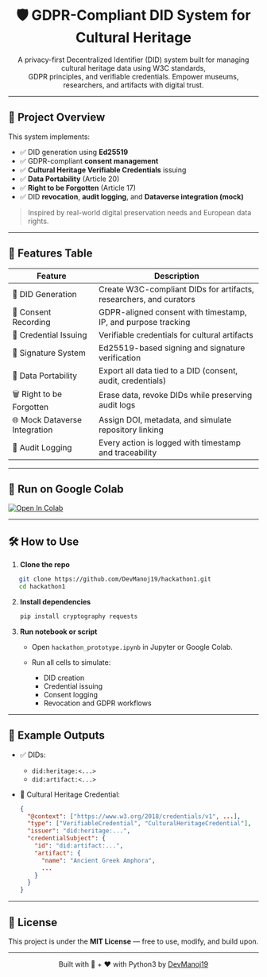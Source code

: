 <h1 align="center">🛡️ GDPR-Compliant DID System for Cultural Heritage</h1>

<p align="center">
  A privacy-first Decentralized Identifier (DID) system built for managing cultural heritage data using W3C standards,<br>
  GDPR principles, and verifiable credentials. Empower museums, researchers, and artifacts with digital trust.
</p>

---

## 🧠 Project Overview

This system implements:

- ✅ DID generation using **Ed25519**
- ✅ GDPR-compliant **consent management**
- ✅ **Cultural Heritage Verifiable Credentials** issuing
- ✅ **Data Portability** (Article 20)
- ✅ **Right to be Forgotten** (Article 17)
- ✅ DID **revocation**, **audit logging**, and **Dataverse integration (mock)**

> Inspired by real-world digital preservation needs and European data rights.

---

## 📌 Features Table

| Feature | Description |
|--------|-------------|
| 🔐 DID Generation | Create W3C-compliant DIDs for artifacts, researchers, and curators |
| 🤝 Consent Recording | GDPR-aligned consent with timestamp, IP, and purpose tracking |
| 🧾 Credential Issuing | Verifiable credentials for cultural artifacts |
| 🧪 Signature System | Ed25519-based signing and signature verification |
| 🧠 Data Portability | Export all data tied to a DID (consent, audit, credentials) |
| 🗑️ Right to be Forgotten | Erase data, revoke DIDs while preserving audit logs |
| 🌐 Mock Dataverse Integration | Assign DOI, metadata, and simulate repository linking |
| 📜 Audit Logging | Every action is logged with timestamp and traceability |

---

## 🚀 Run on Google Colab

<a href="https://colab.research.google.com/github/DevManoj19/hackathon1/blob/main/hackathon_prototype.ipynb" target="_parent">
  <img src="https://colab.research.google.com/assets/colab-badge.svg" alt="Open In Colab"/>
</a>

---

## 🛠️ How to Use

1. **Clone the repo**
```bash
   git clone https://github.com/DevManoj19/hackathon1.git
   cd hackathon1
 ````

2. **Install dependencies**

   ```bash
   pip install cryptography requests
   ```

3. **Run notebook or script**

   * Open `hackathon_prototype.ipynb` in Jupyter or Google Colab.
   * Run all cells to simulate:

     * DID creation
     * Credential issuing
     * Consent logging
     * Revocation and GDPR workflows

---

## 📂 Example Outputs

* ✅ DIDs:

  * `did:heritage:<...>`
  * `did:artifact:<...>`
* 🧾 Cultural Heritage Credential:

  ```json
  {
    "@context": ["https://www.w3.org/2018/credentials/v1", ...],
    "type": ["VerifiableCredential", "CulturalHeritageCredential"],
    "issuer": "did:heritage:...",
    "credentialSubject": {
      "id": "did:artifact:...",
      "artifact": {
        "name": "Ancient Greek Amphora",
        ...
      }
    }
  }
  ```

---

## 📜 License

This project is under the **MIT License** — free to use, modify, and build upon.

---

<p align="center">
  Built with 🧠 + ❤️ with Python3 by <a href="https://github.com/DevManoj19" target="_blank">DevManoj19</a>
</p>
